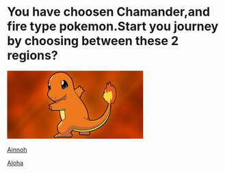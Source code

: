 
# You have choosen Chamander,and fire type pokemon.Start you journey by choosing between these 2 regions?

![charmander](https://raw.githubusercontent.com/weijiej2964/Pokemon-Adventure/main/img/charmander.png)

[Ainnoh](adventure.md)


[Aloha](aloha.md)

